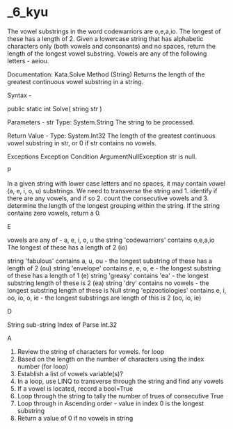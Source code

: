 # \_6_kyu

The vowel substrings in the word codewarriors are o,e,a,io. The longest of these has a length of 2. Given a lowercase string that has alphabetic characters only (both vowels and consonants) and no spaces, return the length of the longest vowel substring. Vowels are any of the following letters - aeiou.

Documentation:
Kata.Solve Method (String)
Returns the length of the greatest continuous vowel substring in a string.

Syntax -

public static int Solve(
string str
)

Parameters -
str
Type: System.String
The string to be processed.

Return Value -
Type: System.Int32
The length of the greatest continuous vowel substring in str, or 0 if str contains no vowels.

Exceptions
Exception Condition
ArgumentNullException str is null.

P

In a given string with lower case letters and no spaces, it may contain vowel (a, e, i, o, u) substrings. We need to transverse the string and 1. identify if there are any vowels, and if so 2. count the consecutive vowels and 3. determine the length of the longest grouping within the string. If the string contains zero vowels, return a 0.

E

vowels are any of - a, e, i, o, u
the string 'codewarriors' contains o,e,a,io
The longest of these has a length of 2 (io)

string 'fabulous' contains a, u, ou - the longest substring of these has a length of 2 (ou)
string 'envelope' contains e, e, o, e - the longest substring of these has a length of 1 (e)
string 'greasy' contains 'ea' - the longest substring length of these is 2 (ea)
string 'dry' contains no vowels - the longest substring length of these is Null
string 'epizootiologies' contains e, i, oo, io, o, ie - the longest substrings are length of this is 2 (oo, io, ie)

D

String
sub-string
Index of
Parse Int.32

A

1. Review the string of characters for vowels. for loop
2. Based on the length on the number of characters using the index number (for loop)
3. Establish a list of vowels variable(s)?
4. In a loop, use LINQ to transverse through the string and find any vowels
5. If a vowel is located, record a bool=True
6. Loop through the string to tally the number of trues of consecutive True
7. Loop through in Ascending order - value in index 0 is the longest substring
8. Return a value of 0 if no vowels in string
